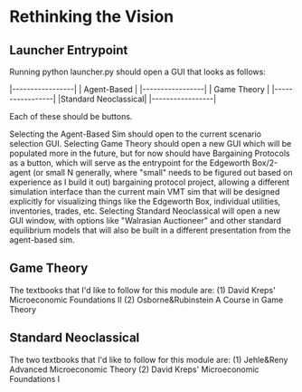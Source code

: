 # Rethinking the Vision

## Launcher Entrypoint


Running python launcher.py should open a GUI that looks as follows:

|-----------------|
|   Agent-Based   | 
|-----------------| 
|   Game Theory   |
|-----------------|
|Standard Neoclassical| 
|-----------------|

Each of these should be buttons.

Selecting the Agent-Based Sim should open to the current scenario selection GUI.
Selecting Game Theory should open a new GUI which will be populated more in the future, but for now should have Bargaining Protocols as a button, which will serve as the entrypoint for the Edgeworth Box/2-agent (or small N generally, where "small" needs to be figured out based on experience as I build it out) bargaining protocol project, allowing a different simulation interface than the current main VMT sim that will be designed explicitly for visualizing things like the Edgeworth Box, individual utilities, inventories, trades, etc.
Selecting Standard Neoclassical will open a new GUI window, with options like "Walrasian Auctioneer" and other standard equilibrium models that will also be built in a different presentation from the agent-based sim.

## Game Theory

The textbooks that I'd like to follow for this module are:
(1) David Kreps' Microeconomic Foundations II
(2) Osborne&Rubinstein A Course in Game Theory

## Standard Neoclassical

The two textbooks that I'd like to follow for this module are:
    (1) Jehle&Reny Advanced Microeconomic Theory
    (2) David Kreps' Microeconomic Foundations I

